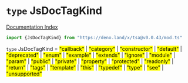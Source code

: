 # `type` JsDocTagKind

[Documentation Index](../README.md)

```ts
import {JsDocTagKind} from "https://deno.land/x/tsa@v0.0.43/mod.ts"
```

`type` JsDocTagKind = <mark>"callback"</mark> | <mark>"category"</mark> | <mark>"constructor"</mark> | <mark>"default"</mark> | <mark>"deprecated"</mark> | <mark>"enum"</mark> | <mark>"example"</mark> | <mark>"extends"</mark> | <mark>"ignore"</mark> | <mark>"module"</mark> | <mark>"param"</mark> | <mark>"public"</mark> | <mark>"private"</mark> | <mark>"property"</mark> | <mark>"protected"</mark> | <mark>"readonly"</mark> | <mark>"return"</mark> | <mark>"tags"</mark> | <mark>"template"</mark> | <mark>"this"</mark> | <mark>"typedef"</mark> | <mark>"type"</mark> | <mark>"see"</mark> | <mark>"unsupported"</mark>
